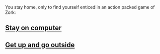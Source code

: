 You stay home, only to find yourself enticed in an action packed game of Zork:

## [Stay on computer](computer.md)


## [Get up and go outside](outside.md)